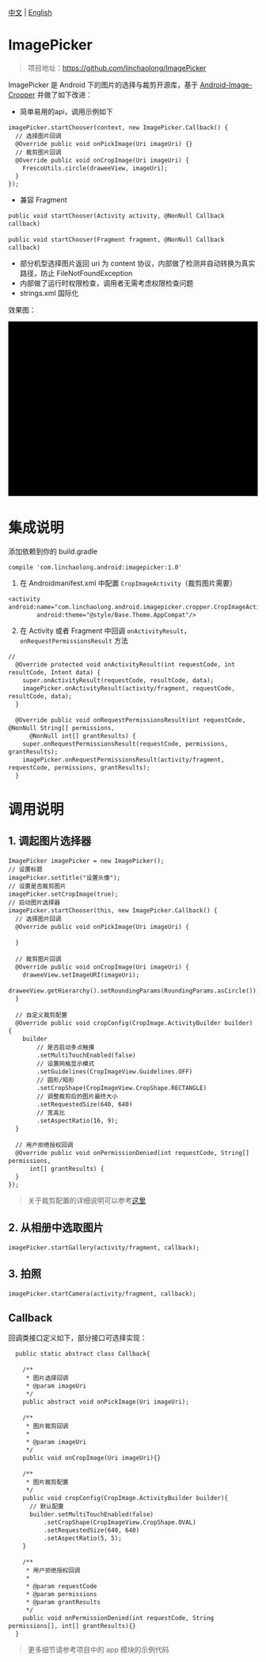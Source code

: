 
[中文](README.md) | [English](README_en.md)

# ImagePicker

> 项目地址：https://github.com/linchaolong/ImagePicker

ImagePicker 是 Android 下的图片的选择与裁剪开源库，基于 [Android-Image-Cropper](https://github.com/ArthurHub/Android-Image-Cropper) 并做了如下改进：

- 简单易用的api，调用示例如下

```
imagePicker.startChooser(context, new ImagePicker.Callback() {
  // 选择图片回调
  @Override public void onPickImage(Uri imageUri) {}
  // 裁剪图片回调
  @Override public void onCropImage(Uri imageUri) {
    FrescoUtils.circle(draweeView, imageUri);
  }
});
```

- 兼容 Fragment

```
public void startChooser(Activity activity, @NonNull Callback callback)

public void startChooser(Fragment fragment, @NonNull Callback callback)
```

- 部分机型选择图片返回 uri 为 content 协议，内部做了检测并自动转换为真实路径，防止 FileNotFoundException
- 内部做了运行时权限检查，调用者无需考虑权限检查问题
- strings.xml 国际化

效果图：

![image](doc/demo.gif)

# 集成说明

添加依赖到你的 build.gradle
```
compile 'com.linchaolong.android:imagepicker:1.0'
```

1. 在 Androidmanifest.xml 中配置 `CropImageActivity`（裁剪图片需要）

```
<activity android:name="com.linchaolong.android.imagepicker.cropper.CropImageActivity"
        android:theme="@style/Base.Theme.AppCompat"/>
```

2. 在 Activity 或者 Fragment 中回调 `onActivityResult`，`onRequestPermissionsResult` 方法

```
//
  @Override protected void onActivityResult(int requestCode, int resultCode, Intent data) {
    super.onActivityResult(requestCode, resultCode, data);
    imagePicker.onActivityResult(activity/fragment, requestCode, resultCode, data);
  }

  @Override public void onRequestPermissionsResult(int requestCode, @NonNull String[] permissions,
      @NonNull int[] grantResults) {
    super.onRequestPermissionsResult(requestCode, permissions, grantResults);
    imagePicker.onRequestPermissionsResult(activity/fragment, requestCode, permissions, grantResults);
  }
```

# 调用说明

## 1. 调起图片选择器

```
ImagePicker imagePicker = new ImagePicker();
// 设置标题
imagePicker.setTitle("设置头像");
// 设置是否裁剪图片
imagePicker.setCropImage(true);
// 启动图片选择器
imagePicker.startChooser(this, new ImagePicker.Callback() {
  // 选择图片回调
  @Override public void onPickImage(Uri imageUri) {

  }

  // 裁剪图片回调
  @Override public void onCropImage(Uri imageUri) {
    draweeView.setImageURI(imageUri);
    draweeView.getHierarchy().setRoundingParams(RoundingParams.asCircle());
  }

  // 自定义裁剪配置
  @Override public void cropConfig(CropImage.ActivityBuilder builder) {
    builder
        // 是否启动多点触摸
        .setMultiTouchEnabled(false)
        // 设置网格显示模式
        .setGuidelines(CropImageView.Guidelines.OFF)
        // 圆形/矩形
        .setCropShape(CropImageView.CropShape.RECTANGLE)
        // 调整裁剪后的图片最终大小
        .setRequestedSize(640, 640)
        // 宽高比
        .setAspectRatio(16, 9);
  }

  // 用户拒绝授权回调
  @Override public void onPermissionDenied(int requestCode, String[] permissions,
      int[] grantResults) {
  }
});
```
> 关于裁剪配置的详细说明可以参考[这里](https://github.com/ArthurHub/Android-Image-Cropper/wiki)

## 2. 从相册中选取图片

```
imagePicker.startGallery(activity/fragment, callback);
```

## 3. 拍照

```
imagePicker.startCamera(activity/fragment, callback);
```

## Callback

回调类接口定义如下，部分接口可选择实现：
```
  public static abstract class Callback{

    /**
     * 图片选择回调
     * @param imageUri
     */
    public abstract void onPickImage(Uri imageUri);

    /**
     * 图片裁剪回调
     *
     * @param imageUri
     */
    public void onCropImage(Uri imageUri){}

    /**
     * 图片裁剪配置
     */
    public void cropConfig(CropImage.ActivityBuilder builder){
      // 默认配置
      builder.setMultiTouchEnabled(false)
          .setCropShape(CropImageView.CropShape.OVAL)
          .setRequestedSize(640, 640)
          .setAspectRatio(5, 5);
    }

    /**
     * 用户拒绝授权回调
     *
     * @param requestCode
     * @param permissions
     * @param grantResults
     */
    public void onPermissionDenied(int requestCode, String permissions[], int[] grantResults){}
  }
```

> 更多细节请参考项目中的 app 模块的示例代码
